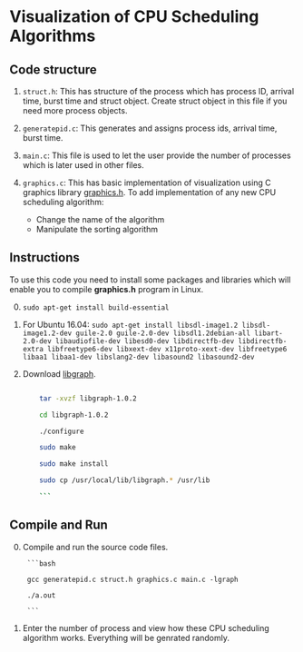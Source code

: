 Visualization of CPU Scheduling Algorithms
======

## Code structure

1. `struct.h`: This has structure of the process which has process ID, arrival time, burst time and struct object. Create struct object in this file if you need more process objects.

2. `generatepid.c`: This generates and assigns process ids, arrival time, burst time.

3. `main.c`: This file is used to let the user provide the number of processes which
is later used in other files.

4. `graphics.c`: This has basic implementation of visualization using C graphics library [graphics.h](http://www.programmingsimplified.com/c/graphics.h).
To add implementation of any new CPU scheduling algorithm:
    * Change the name of the algorithm
    * Manipulate the sorting algorithm

## Instructions
To use this code you need to install some packages and libraries which will enable you to compile **graphics.h** program in Linux.

0.  `sudo apt-get install build-essential`

1.  For Ubuntu 16.04: `sudo apt-get install libsdl-image1.2 libsdl-image1.2-dev guile-2.0 guile-2.0-dev libsdl1.2debian-all libart-2.0-dev libaudiofile-dev libesd0-dev libdirectfb-dev libdirectfb-extra libfreetype6-dev libxext-dev x11proto-xext-dev libfreetype6 libaa1 libaa1-dev libslang2-dev libasound2 libasound2-dev`

2.  Download [libgraph](http://download.savannah.gnu.org/releases/libgraph/libgraph-1.0.2.tar.gz).

     ```bash

		 tar -xvzf libgraph-1.0.2

		 cd libgraph-1.0.2

		 ./configure

		 sudo make

		 sudo make install

		 sudo cp /usr/local/lib/libgraph.* /usr/lib

		 ```

## Compile and Run
0.  Compile and run the source code files.

		 ```bash

		 gcc generatepid.c struct.h graphics.c main.c -lgraph

		 ./a.out

		 ```

1.  Enter the number of process and view how these CPU scheduling algorithm works. Everything will be genrated randomly.

